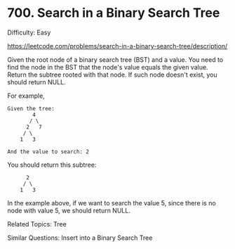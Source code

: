 # 700. Search in a Binary Search Tree

Difficulty: Easy

https://leetcode.com/problems/search-in-a-binary-search-tree/description/

Given the root node of a binary search tree (BST) and a value. You need to find the node in the BST that the node's value equals the given value. Return the subtree rooted with that node. If such node doesn't exist, you should return NULL.

For example, 
```
Given the tree:
        4
       / \
      2   7
     / \
    1   3

And the value to search: 2
```
You should return this subtree:
```
      2     
     / \   
    1   3
```
In the example above, if we want to search the value 5, since there is no node with value 5, we should return NULL.

Related Topics: Tree

Similar Questions: Insert into a Binary Search Tree
